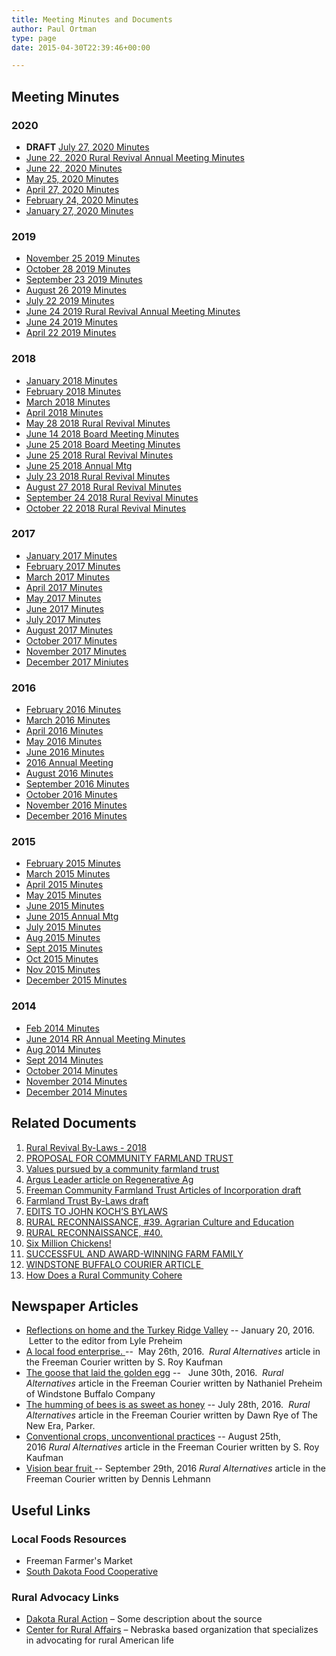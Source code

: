 ```yaml
---
title: Meeting Minutes and Documents
author: Paul Ortman
type: page
date: 2015-04-30T22:39:46+00:00

---
```

## Meeting Minutes

### 2020

<!--- * **DRAFT** [February 24, 2020 Minutes](/2020/february-24-2020-rural-revival-minutes.pdf) -->
* **DRAFT** [July 27, 2020 Minutes](/2020/july-27-2020-rural-revival-minutes.pdf)
* [June 22, 2020 Rural Revival Annual Meeting Minutes](/2020/june-22-2020-rural-revival-annual-meeting-minutes.pdf)
* [June 22, 2020 Minutes](/2020/june-22-2020-rural-revival-minutes.pdf)
* [May 25, 2020 Minutes](/2020/may-25-2020-rural-revival-minutes.pdf)
* [April 27, 2020 Minutes](/2020/april-27-2020-rural-revival-minutes.pdf)
* [February 24, 2020 Minutes](/2020/february-24-2020-rural-revival-minutes.pdf)
* [January 27, 2020 Minutes](/2020/january-27-2020-rural-revival-minutes.pdf)


### 2019
 
* [November 25 2019 Minutes](/2019/november-25-2019-rural-revival-minutes.pdf)
* [October 28 2019 Minutes](/2019/october-28-2019-rural-revival-minutes.pdf)
* [September 23 2019 Minutes](/2019/september-23-2019-rural-revival-minutes.pdf)
* [August 26 2019 Minutes](/2019/august-26-2019-rural-revival-minutes.pdf)
* [July 22 2019 Minutes](/2019/july-22-2019-rural-revival-minutes.pdf)
* [June 24 2019 Rural Revival Annual Meeting Minutes](/2019/june-24-2019-rural-revival-annual-meeting-minutes.pdf)
* [June 24 2019 Minutes](/2019/june-24-2019-rural-revival-minutes.pdf)
* [April 22 2019 Minutes](/2019/april-22-2019-rural-revival-minutes.pdf)


### 2018

* [January 2018 Minutes][8]
* [February 2018 Minutes][9]
* [March 2018 Minutes][10]
* [April 2018 Minutes][11]
* [May 28 2018 Rural Revival Minutes][12]
* [June 14 2018 Board Meeting Minutes][13]
* [June 25 2018 Board Meeting Minutes][14]
* [June 25 2018 Rural Revival Minutes][15]
* [June 25 2018 Annual Mtg][16]
* [July 23 2018 Rural Revival Minutes][17]
* [August 27 2018 Rural Revival Minutes][18]
* [September 24 2018 Rural Revival Minutes][19]
* [October 22 2018 Rural Revival Minutes][20]

### 2017

* [January 2017 Minutes](/2015/04/170102-Minutes.pdf)
* [February 2017 Minutes](/2017/07/170206-Minutes.pdf)
* [March 2017 Minutes](/2017/07/March-2017-Minutes.pdf)
* [April 2017 Minutes](/2017/07/April-2017-Minutes.pdf)
* [May 2017 Minutes][1]
* [June 2017 Minutes][2]
* [July 2017 Minutes][3]
* [August 2017 Minutes][4]
* [October 2017 Minutes][5]
* [November 2017 Minutes][6]
* [December 2017 Miniutes][7]

### 2016

* [February 2016 Minutes](/2015/04/160201-Minutes.pdf)
* [March 2016 Minutes](/2015/04/160307-Minutes.pdf)
* [April 2016 Minutes](/2015/04/160404-Minutes.pdf)
* [May 2016 Minutes](/2015/04/160502-Minutes.pdf)
* [June 2016 Minutes](/2015/04/160606-Minutes.pdf)
* [2016 Annual Meeting](/2015/04/160606-Annual-Mtg.pdf)
* [August 2016 Minutes](/2015/04/160801-Minutes.pdf)
* [September 2016 Minutes](/2015/04/160905-Minutes.pdf)
* [October 2016 Minutes](/2015/04/161003-Minutes.pdf)
* [November 2016 Minutes](/2015/04/161106-Minutes.pdf)
* [December 2016 Minutes](/2015/04/161205-Minutes.pdf)

### 2015

* [February 2015 Minutes](/2015/04/150202-Minutes.pdf)
* [March 2015 Minutes](/2015/04/150304-Minutes.pdf)
* [April 2015 Minutes](/2015/04/150406-Minutes.pdf)
* [May 2015 Minutes](/2015/04/150504-Minutes.pdf)
* [June 2015 Minutes](/2015/04/150602-Minutes.pdf)
* [June 2015 Annual Mtg](/2015/04/150602-Annual-Mtg.pdf)
* [July 2015 Minutes](/2015/04/150706-Minutes.pdf)
* [Aug 2015 Minutes](/2015/04/150803.pdf)
* [Sept 2015 Minutes](/2015/04/150907.pdf)
* [Oct 2015 Minutes](/2015/04/151005-Minutes.pdf)
* [Nov 2015 Minutes](/2015/04/151102-Minutes.pdf)
* [December 2015 Minutes](/2015/04/151207-Minutes.pdf)

### 2014

* [Feb 2014 Minutes](/2015/04/140203-RR-Meeting-Minutes.pdf)
* [June 2014 RR Annual Meeting Minutes](/2015/04/140602-RR-Annual-Meeting-Minutes1.pdf)
* [Aug 2014 Minutes](/2015/04/140804-Rural-Revival-Minutes.pdf)
* [Sept 2014 Minutes](/2015/04/140901-Minutes1.pdf)
* [October 2014 Minutes](/2015/04/141006-Minutes.pdf)
* [November 2014 Minutes](/2015/04/141103-Minutes.pdf)
* [December 2014 Minutes](/2015/04/141201-Minutes.pdf)

## Related Documents

1)  [Rural Revival By-Laws - 2018](/2018/06/rr-by-laws-june-2018.pdf)
1)  [PROPOSAL FOR COMMUNITY FARMLAND TRUST][21] 
1)  [Values pursued by a community farmland trust][22] 
1)  [Argus Leader article on Regenerative Ag][23]
1)  [Freeman Community Farmland Trust Articles of Incorporation draft][24] 
1)  [Farmland Trust By-Laws draft][25]
1)  [EDITS TO JOHN KOCH&#8217;S BYLAWS][26]
1)  [RURAL RECONNAISSANCE, #39. Agrarian Culture and Education][27]
1)  [RURAL RECONNAISSANCE, #40.][28] 
1)  [Six Million Chickens!][29]
1)  [SUCCESSFUL AND AWARD-WINNING FARM FAMILY][30]
1)  [WINDSTONE BUFFALO COURIER ARTICLE ][31]
1)  [How Does a Rural Community Cohere][32]

## Newspaper Articles

* [Reflections on home and the Turkey Ridge Valley](http://www.freemansd.com/opinion/article_4bf85b80-bf84-11e5-93a2-93b90d767e55.html) -- January 20, 2016.  Letter to the editor from Lyle Preheim
* [A local food enterprise. ](/2015/04/A-local-food-enterprise.pdf) --  May 26th, 2016.  <em>Rural Alternatives </em>article in the Freeman Courier written by S. Roy Kaufman
* [The goose that laid the golden egg](/2015/04/Goose-Golden-Egg.pdf) --   June 30th, 2016.  <em>Rural Alternatives </em>article in the Freeman Courier written by Nathaniel Preheim of Windstone Buffalo Company
* [The humming of bees is as sweet as honey](/2015/04/The-humming-of-bees-is-as-sweet-as-honey.pdf) -- July 28th, 2016.  <em>Rural Alternatives </em>article in the Freeman Courier written by Dawn Rye of The New Era, Parker.
* [Conventional crops, unconventional practices](/2015/04/Conventional-crops-unconventional-practices.pdf) -- August 25th, 2016 <em>Rural Alternatives </em>article in the Freeman Courier written by S. Roy Kaufman
* [Vision bear fruit ](/2015/04/Vison-Bears-Fruit.pdf) -- September 29th, 2016 <em>Rural Alternatives </em>article in the Freeman Courier written by Dennis Lehmann

## Useful Links

### Local Foods Resources

* Freeman Farmer's Market
* [South Dakota Food Cooperative][33]

### Rural Advocacy Links

* [Dakota Rural Action][34] &#8211; Some description about the source
* [Center for Rural Affairs][35] &#8211; Nebraska based organization that specializes in advocating for rural American life


 [1]: /2018/03/May-2017-Minutes.pdf
 [2]: /2018/03/June-2017-Minutes.pdf
 [3]: /2018/03/July-2017-Minutes.pdf
 [4]: /2018/03/August-2017-Minutes.pdf
 [5]: /2018/03/October-2017-Minutes.pdf
 [6]: /2018/03/November-2017-Minutes.pdf
 [7]: /2018/03/December-2017-Miniutes.pdf
 [8]: /2018/03/January-2018-Minutes.pdf
 [9]: /2018/03/February-2018-Minutes-1.pdf
 [10]: /2018/12/March-2018-Minutes.pdf
 [11]: /2018/12/April-2018-Minutes.pdf
 [12]: /2018/12/May-28-2018-Rural-Revival-Minutes-.pdf
 [13]: /2018/12/June-14-2018-Board-Meeting-Minutes.pdf
 [14]: /2018/12/June-25-2018-Board-Meeting-Minutes.pdf
 [15]: /2018/12/June-25-2018-Rural-Revival-Minutes-.pdf
 [16]: /2018/12/June-25-2018-Annual-Mtg.pdf
 [17]: /2018/12/July-23-2018-Rural-Revival-Minutes-.pdf
 [18]: /2018/12/August-27-2018-Rural-Revival-Minutes-.pdf
 [19]: /2018/12/September-24-2018-Rural-Revival-Minutes-.pdf
 [20]: /2018/12/October-22-2018-Rural-Revival-Minutes-.pdf
 [21]: /2019/01/PROPOSAL-FOR-COMMUNITY-FARMLAND-TRUST.pdf
 [22]: /2019/01/VALUES-PURSUED-BY-A-COMMUNITY-FARMLAND-TRUST.pdf
 [23]: /2019/01/Argus-Leader-article-on-Regenerative-Ag.pdf
 [24]: /2019/01/Freeman-Community-Farmland-Trust-Articles-of-Incorporation-draft.pdf
 [25]: /2019/01/Farmland-Trust-By-Laws-draft.pdf
 [26]: /2019/01/EDITS-TO-JOHN-KOCHS-BYLAWS.pdf
 [27]: /2015/04/RURAL-RECONNAISSANCE-39.-Agrarian-Culture-and-Education1.pdf
 [28]: /2015/04/RURAL-RECONNAISSANCE-40.-How-Does-a-Rural-Community-Cohere.docx
 [29]: /2015/04/SIX-MILLION-CHICKENS.pdf
 [30]: /2015/04/SUCCESSFUL-AND-AWARD-WINNING-FARM-FAMILY.pdf
 [31]: http://www.wsbuffalo.com/uploads/4/3/5/6/43562113/publication.pdf "WINDSTONE BUFFALO COURIER ARTICLE"
 [32]: /2015/04/RURAL-RECONNAISSANCE-40.-How-Does-a-Rural-Community-Cohere1.docx
 [33]: http://sdlocalfood.org/shop/
 [34]: http://dakotarural.org/
 [35]: http://www.cfra.org/

